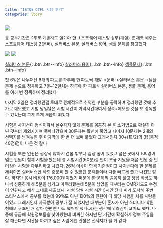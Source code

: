 ```yaml
---
title: "ISTQB CTFL 시험 후기"
categories: Story
---
```


<img src="/img/istqbCtfl/testResult.png"/>

총 공부기간은 2주로 개발자도 알아야 할 소프트웨어 테스팅 실무(개알), 문제로 배우는 소프트웨어 테스팅 2(문배), 실러버스 본문, 실러버스 용어, 샘플 문제를 참고했다

<img src="/img/istqbCtfl/gaeAl.jpg"/>

<img src="/img/istqbCtfl/moonBae.jpg"/>

[실러버스 본문](http://www.kstqb.org/board_skin/board_view.asp?idx=426&page=1&bbs_code=4&key=0&word=&etc=ISTQB){: .btn .btn--info}
[실러버스 용어](http://www.kstqb.org/board_skin/board_view.asp?idx=342&page=2&bbs_code=4&key=0&word=&etc=ISTQB){: .btn .btn--info}
[샘플문제](http://www.kstqb.org/board_skin/board_view.asp?idx=433&page=2&bbs_code=5&key=0&word=&etc=){: .btn .btn--info}

첫 6일은 나누어진 6개의 파트를 하루에 한 파트씩 개알->문배->실러버스 본문->샘플문제 순으로 정독하고 7일~12일차는 하루에 한 파트씩 실러버스 본문, 샘플 문제, 용어를 여러 번 정독하며 정리했다

마지막 2일은 정리했던걸 토대로 전체적으로 취약한 부분을 공략하며 정리했던 것에 추가로 메모했고 시험 당일날은 시험 시간이 저녁시간대여서 정리+메모한 것을 또 정독할 수 있었는데 그게 크게 도움이 되었다

시험은 사지선다 형식이여서 실수하지 않게 문제를 꼼꼼히 본 후 소거법으로 확실히 아닌 것부터 제외시키며 풀어나갔으며 30문제는 확신에 풀었고 나머지 10문제는 2개의 선택지를 남겨놓은 후 마지막에 한 번 더 보며 풀었다 그래서인지 30+(10/2)의 35(총점 40점)점이 나온 것 같다

시험을 보는 인원은 굉장히 많아서 건물 밖부터 입장 줄이 있었고 넓은 곳에서 100명이 넘는 인원이 함께 시험을 봤는데 총 시험시간(60분)중 반이 조금 지났을 때쯤 인원 중 반 이상이 시험을 마무리하고 나갔다. 26점 이상이 합격 기준점이고 사지선다에 한 문제를 제외하곤 실러버스만 봐도 충분히 풀 수 있었던 문제들이라 다들 빠르게 풀고 나간것 같다. 하지만 응시 비용이 176,000원이었기 때문에 한 문제씩 꼼꼼히 풀고 정답 작성도 하나씩 신중하게 해 5분을 남기고 마무리했는데 5분이 남았을 때부터는 OMR카드도 수정이 안된다고 해서 그대로 제출했다. 시험 당일 시험 시간 3시간 전에 미리 도착해 주변 스타벅스에서 공부를 했는데 99%도 아닌 100%의 인원이 다 해당 시험을 치를 사람들이였고 그래서인지 자극받아 공부가 잘 되었지만 대부분이 혼자가 아닌 스터디나 학원 형태의 구조인 거 같아 한편엔 나도 했어야 했나..라는 생각에 위축감이 오기도 했다. 나중에 궁금해 학원정보들을 찾아봤는데 비싸긴 하지만 단 기간에 확실하게 정보 주입을 잘 해준다면 시간을 아끼고 싶은 사람에겐 괜찮은 선택지가 될 거 같다